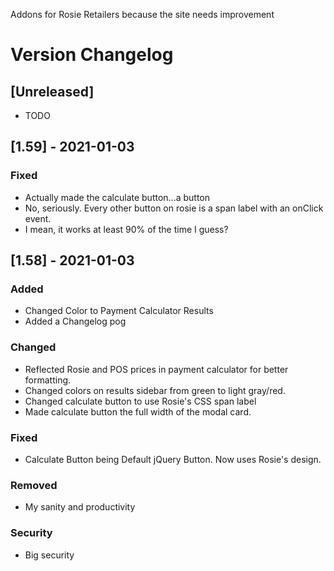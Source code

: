 Addons for Rosie Retailers because the site needs improvement


# Version Changelog

## [Unreleased]

- TODO


## [1.59] - 2021-01-03

### Fixed

- Actually made the calculate button...a button
- No, seriously. Every other button on rosie is a span label with an onClick event.
- I mean, it works at least 90% of the time I guess? 


## [1.58] - 2021-01-03

### Added

- Changed Color to Payment Calculator Results
- Added a Changelog pog

### Changed

- Reflected Rosie and POS prices in payment calculator for better formatting.
- Changed colors on results sidebar from green to light gray/red.
- Changed calculate button to use Rosie's CSS span label
- Made calculate button the full width of the modal card.

### Fixed

- Calculate Button being Default jQuery Button. Now uses Rosie's design.

### Removed

- My sanity and productivity

### Security

- Big security
